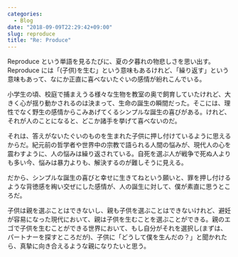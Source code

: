 ```yaml
---
categories:
  - Blog
date: "2018-09-09T22:29:42+09:00"
slug: reproduce
title: "Re: Produce"
---
```


Reproduce という単語を見るたびに、夏の夕暮れの物悲しさを思い出す。Reproduce には「(子供)を生む」という意味もあるけれど、「繰り返す」という意味もあって、なにか正直に喜べないたぐいの感情が紛れこんでいる。

小学生の頃、校庭で捕まえうる様々な生物を教室の奥で飼育していたけれど、大きく心が揺り動かされるのは決まって、生命の誕生の瞬間だった。そこには、理性でなく野生の感情からこみあげてくるシンプルな誕生の喜びがある。けれど、それが人のことになると、どこか諸手を挙げて喜べないのだ。

それは、答えがないたぐいのものを生まれた子供に押し付けているように思えるからだ。紀元前の哲学者や世界中の宗教で語られる人間の悩みが、現代人の心を震わすように、人の悩みは繰り返されている。自死を選ぶ人が戦争で死ぬ人よりも多い今、悩みは暴力よりも、解決するのが難しそうに見える。

だから、シンプルな誕生の喜びと幸せに生きてねという願いと、罪を押し付けるような背徳感を綯い交ぜにした感情が、人の誕生に対して、僕が素直に思うところだ。

子供は親を選ぶことはできないし、親も子供を選ぶことはできないけれど、避妊が容易になった現代において、親は子供を生むことを選ぶことができる。親のエゴで子供を生むことができる世界において、もし自分がそれを選択し(まずは、パートナーを探すところだが)、子供に「どうして僕を生んだの？」と聞かれたら、真摯に向き合えるような親になりたいと思う。

